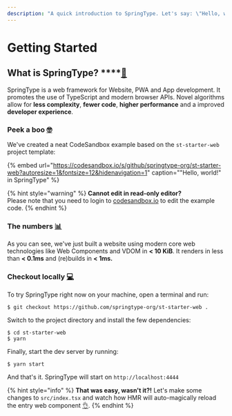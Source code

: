 ```yaml
---
description: "A quick introduction to SpringType. Let's say: \"Hello, world!\" \U0001F603"
---
```


# Getting Started

## What is SpringType? ****[🚀](https://emojipedia.org/rocket/)

SpringType is a web framework for Website, PWA and App development. It promotes the use of TypeScript and modern browser APIs. Novel algorithms allow for **less complexity**, **fewer code**, **higher performance** and a improved **developer experience**.

### Peek a boo [🤓](https://emojipedia.org/nerd-face/)

We've created a neat CodeSandbox example based on the `st-starter-web` project template:

{% embed url="https://codesandbox.io/s/github/springtype-org/st-starter-web?autoresize=1&fontsize=12&hidenavigation=1" caption="\"Hello, world!\" in SpringType" %}

{% hint style="warning" %}
**Cannot edit in read-only editor?**  
Please note that you need to login to [codesandbox.io](https://codesandbox.io) to edit the example code.
{% endhint %}

### The numbers [📊](https://emojipedia.org/bar-chart/)

As you can see, we've just built a website using modern core web technologies like Web Components and VDOM in **&lt; 10 KiB**. It renders in less than **&lt; 0.1ms** and \(re\)builds in **&lt; 1ms.**

### Checkout locally [💻](https://emojipedia.org/personal-computer/)

To try SpringType right now on your machine, open a terminal and run:

```text
$ git checkout https://github.com/springtype-org/st-starter-web .
```

Switch to the project directory and install the few dependencies:

```text
$ cd st-starter-web
$ yarn
```

Finally, start the dev server by running:

```text
$ yarn start
```

And that's it. SpringType will start on `http://localhost:4444` 

{% hint style="info" %}
**That was easy, wasn't it?!** Let's make some changes to `src/index.tsx` and watch how HMR will auto-magically reload the entry web component [👌](https://emojipedia.org/ok-hand-sign/).
{% endhint %}

